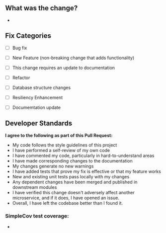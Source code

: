 ## What was the change?
-


## Fix Categories
- [ ] Bug fix
- [ ] New Feature (non-breaking change that adds functionality)
- [ ] This change requires an update to documentation
- [ ] Refactor
- [ ] Database structure changes
- [ ] Resiliency Enhancement
- [ ] Documemtation update


## Developer Standards
**I agree to the following as part of this Pull Request:**

- My code follows the style guidelines of this project
- I have performed a self-review of my own code
- I have commented my code, particularly in hard-to-understand areas
- I have made corresponding changes to the documentation
- My changes generate no new warnings
- I have added tests that prove my fix is effective or that my feature works
- New and existing unit tests pass locally with my changes
- Any dependent changes have been merged and published in downstream modules
- I have verified this change doesn't adversely affect another microservice, and if it does, I have opened an issue.
- Overall, I have left the codebase better than I found it.

### SimpleCov test coverage:
-
